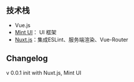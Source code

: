 
## 技术栈

- Vue.js
- [Mint UI](http://mint-ui.github.io/#!/en)： UI 框架
- [Nuxt.js](https://zh.nuxtjs.org/guide)：集成ESLint、服务端渲染、Vue-Router

## Changelog

v 0.0.1 init with Nuxt.js, Mint UI
